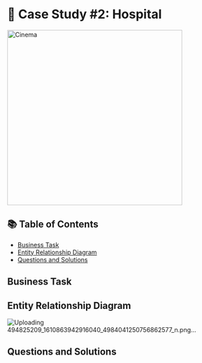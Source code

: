 # 🏥 Case Study #2: Hospital

<img src="https://github.com/user-attachments/assets/1d601968-921c-422c-9e4d-d2021065a426" alt="Cinema" width="400"/>

## 📚 Table of Contents
- [Business Task](#Business-Task)
- [Entity Relationship Diagram](#Entity-Relationship-Diagram)
- [Questions and Solutions](#Questions-and-Solutions)

## Business Task


## Entity Relationship Diagram

![Uploading 494825209_1610863942916040_4984041250756862577_n.png…]()

## Questions and Solutions
